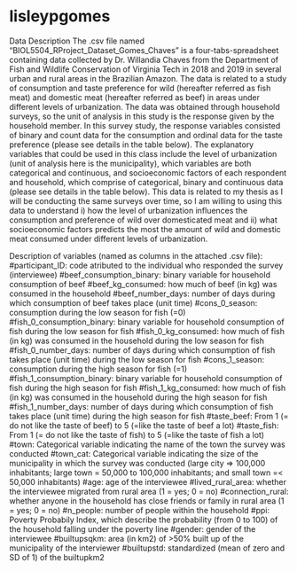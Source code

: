 # lisleypgomes

Data Description
The .csv file named “BIOL5504_RProject_Dataset_Gomes_Chaves” is a four-tabs-spreadsheet containing data collected by Dr. Willandia Chaves from the Department of Fish and Wildlife Conservation of Virginia Tech in 2018 and 2019 in several urban and rural areas in the Brazilian Amazon. The data is related to a study of consumption and taste preference for wild (hereafter referred as fish meat) and domestic meat (hereafter referred as beef) in areas under different levels of urbanization. The data was obtained through household surveys, so the unit of analysis in this study is the response given by the household member. In this survey study, the response variables consisted of binary and count data for the consumption and ordinal data for the taste preference (please see details in the table below). The explanatory variables that could be used in this class include the level of urbanization (unit of analysis here is the municipality), which variables are both categorical and continuous, and socioeconomic factors of each respondent and household, which comprise of categorical, binary and continuous data (please see details in the table below). This data is related to my thesis as I will be conducting the same surveys over time, so I am willing to using this data to understand i) how the level of urbanization influences the consumption and preference of wild over domesticated meat and ii) what socioeconomic factors predicts the most the amount of wild and domestic meat consumed under different levels of urbanization.

Description of variables (named as columns in the attached .csv file):
#participant_ID: code atributed to the individual who responded the survey (interviewee)
#beef_consumption_binary: binary variable for household consumption of beef
#beef_kg_consumed: how much of beef (in kg) was consumed in the household
#beef_number_days: number of days during which consumption of beef takes place (unit time)
#cons_0_season: consumption during the low season for fish (=0)
#fish_0_consumption_binary: binary variable for household consumption of fish during the low season for fish
#fish_0_kg_consumed: how much of fish (in kg) was consumed in the household during the low season for fish
#fish_0_number_days: number of days during which consumption of fish takes place (unit time) during the low season for fish
#cons_1_season: consumption during the high season for fish (=1)
#fish_1_consumption_binary: binary variable for household consumption of fish during the high season for fish
#fish_1_kg_consumed: how much of fish (in kg) was consumed in the household during the high season for fish
#fish_1_number_days: number of days during which consumption of fish takes place (unit time) during the high season for fish
#taste_beef: From 1 (= do not like the taste of beef) to 5 (=like the taste of beef a lot)
#taste_fish: From 1 (= do not like the taste of fish) to 5 (=like the taste of fish a lot)
#town: Categorical variable indicating the name of the town the survey was conducted
#town_cat: Categorical variable indicating the size of the municipality in which the survey was conducted (large city => 100,000 inhabitants; large town = 50,000 to 100,000 inhabitants; and small town =< 50,000 inhabitants)
#age: age of the interviewee
#lived_rural_area: whether the interviewee migrated from rural area (1 = yes; 0 = no)
#connection_rural: whether anyone in the household has close friends or family in rural area (1 = yes; 0 = no)
#n_people: number of people within the household
#ppi: Poverty Probabily Index, which describe the probability (from 0 to 100) of the household falling under the poverty line
#gender: gender of the interviewee
#builtupsqkm: area (in km2) of >50% built up of the municipality of the interviewer
#builtupstd: standardized (mean of zero and SD of 1) of the builtupkm2
